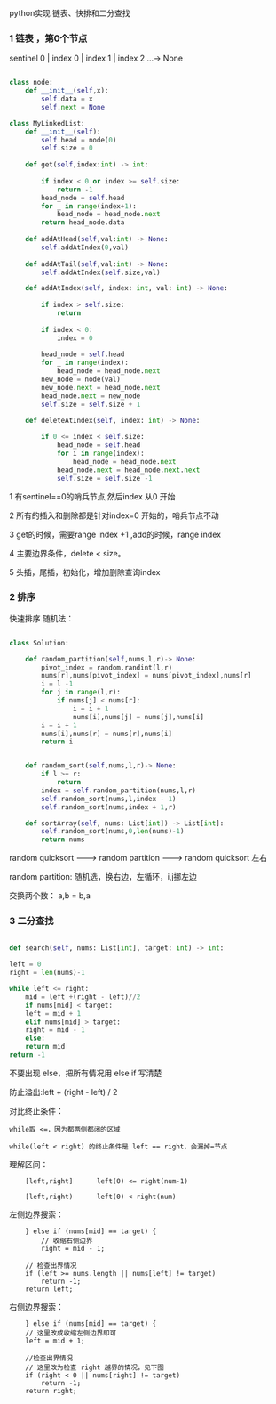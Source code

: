 
python实现 链表、快排和二分查找


### 1  链表 ，第0个节点
 
sentinel 0 | index 0 | index 1 | index 2 ...-> None

```python 

class node:
    def __init__(self,x):
        self.data = x
        self.next = None

class MyLinkedList:
    def __init__(self):
        self.head = node(0)
        self.size = 0
    
    def get(self,index:int) -> int:
        
        if index < 0 or index >= self.size:
            return -1
        head_node = self.head
        for _ in range(index+1):
            head_node = head_node.next
        return head_node.data
    
    def addAtHead(self,val:int) -> None:
        self.addAtIndex(0,val)
        
    def addAtTail(self,val:int) -> None:
        self.addAtIndex(self.size,val)

    def addAtIndex(self, index: int, val: int) -> None:
        
        if index > self.size:
            return
        
        if index < 0:
            index = 0
        
        head_node = self.head
        for _ in range(index):
            head_node = head_node.next
        new_node = node(val)
        new_node.next = head_node.next
        head_node.next = new_node
        self.size = self.size + 1

    def deleteAtIndex(self, index: int) -> None:
        
        if 0 <= index < self.size:
            head_node = self.head
            for i in range(index):
                head_node = head_node.next
            head_node.next = head_node.next.next
            self.size = self.size -1
```

 
1 有sentinel==0的哨兵节点,然后index 从0 开始

2 所有的插入和删除都是针对index=0 开始的，哨兵节点不动

3 get的时候，需要range index +1 ,add的时候，range index

4 主要边界条件，delete < size。
	
5  头插，尾插，初始化，增加删除查询index

### 2 排序

快速排序 随机法：

```python

class Solution:

	def random_partition(self,nums,l,r)-> None:
		pivot_index = random.randint(l,r)
		nums[r],nums[pivot_index] = nums[pivot_index],nums[r]
		i = l -1 
		for j in range(l,r):
			if nums[j] < nums[r]:
				i = i + 1 
				nums[i],nums[j] = nums[j],nums[i]
		i = i + 1 
		nums[i],nums[r] = nums[r],nums[i]
		return i


	def random_sort(self,nums,l,r)-> None:
		if l >= r:
			return
		index = self.random_partition(nums,l,r)
		self.random_sort(nums,l,index - 1)
		self.random_sort(nums,index + 1,r)

	def sortArray(self, nums: List[int]) -> List[int]:
		self.random_sort(nums,0,len(nums)-1)
		return nums
```
	

random quicksort ---> random partition ---> random quicksort 左右

random partition: 随机选，换右边，左循环，i,j挪左边

交换两个数： a,b = b,a
	

###  3 二分查找

```python
		
def search(self, nums: List[int], target: int) -> int:

left = 0
right = len(nums)-1

while left <= right:
    mid = left +(right - left)//2
    if nums[mid] < target:
	left = mid + 1
    elif nums[mid] > target:
	right = mid - 1
    else:
	return mid
return -1

```	
	


不要出现 else，把所有情况用 else if 写清楚

防止溢出:left + (right - left) / 2

对比终止条件：

	while取 <=，因为都两侧都闭的区域

	while(left < right) 的终止条件是 left == right，会漏掉=节点


理解区间：
		
		[left,right]      left(0) <= right(num-1)
		
		[left,right)      left(0) < right(num)

左侧边界搜索：
	
        } else if (nums[mid] == target) {
            // 收缩右侧边界
            right = mid - 1;
					
		// 检查出界情况
		if (left >= nums.length || nums[left] != target)
			return -1;
		return left;

右侧边界搜索：

		} else if (nums[mid] == target) {
		// 这里改成收缩左侧边界即可
		left = mid + 1;

		//检查出界情况
		// 这里改为检查 right 越界的情况，见下图
		if (right < 0 || nums[right] != target)
			return -1;
		return right;
			



